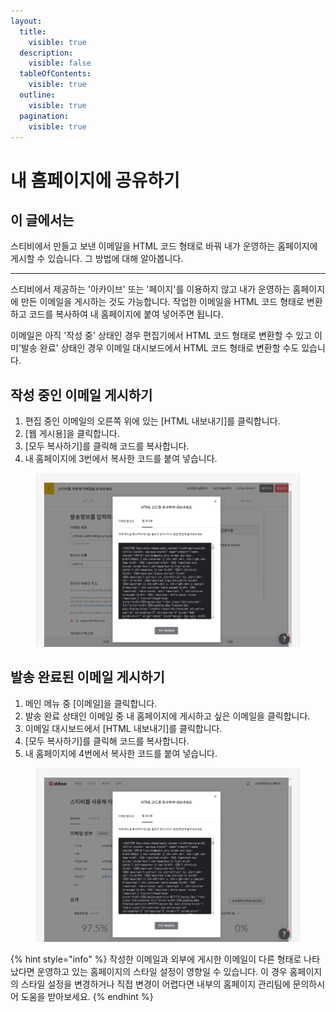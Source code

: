 ```yaml
---
layout:
  title:
    visible: true
  description:
    visible: false
  tableOfContents:
    visible: true
  outline:
    visible: true
  pagination:
    visible: true
---
```


# 내 홈페이지에 공유하기

## 이 글에서는

스티비에서 만들고 보낸 이메일을 HTML 코드 형태로 바꿔 내가 운영하는 홈페이지에 게시할 수 있습니다. 그 방법에 대해 알아봅니다.

***

스티비에서 제공하는 '아카이브' 또는 '페이지'를 이용하지 않고 내가 운영하는 홈페이지에 만든 이메일을 게시하는 것도 가능합니다. 작업한 이메일을 HTML 코드 형태로 변환하고 코드를 복사하여 내 홈페이지에 붙여 넣어주면 됩니다.

이메일은  아직 '작성 중' 상태인 경우 편집기에서  HTML 코드 형태로 변환할 수 있고 이미'발송 완료' 상태인 경우 이메일 대시보드에서 HTML 코드 형태로 변환할 수도 있습니다.



## 작성 중인 이메일 게시하기

1. 편집 중인 이메일의 오른쪽 위에 있는 \[HTML 내보내기]를 클릭합니다.
2. \[웹 게시용]을 클릭합니다.
3. \[모두 복사하기]를 클릭해 코드를 복사합니다.
4. 내 홈페이지에 3번에서 복사한 코드를 붙여 넣습니다.

<figure><img src="../../.gitbook/assets/HTML 내보내기_1 (1).png" alt=""><figcaption></figcaption></figure>



## 발송 완료된 이메일 게시하기

1. 메인 메뉴 중 \[이메일]을 클릭합니다.
2. 발송 완료 상태인 이메일 중 내 홈페이지에 게시하고 싶은 이메일을 클릭합니다.
3. 이메일 대시보드에서 \[HTML 내보내기]를 클릭합니다.
4. \[모두 복사하기]를 클릭해 코드를 복사합니다.
5. 내 홈페이지에 4번에서 복사한 코드를 붙여 넣습니다.

<figure><img src="../../.gitbook/assets/HTML 내보내기_2.png" alt=""><figcaption></figcaption></figure>

{% hint style="info" %}
작성한 이메일과 외부에 게시한 이메일이 다른 형태로 나타났다면 운영하고 있는 홈페이지의 스타일 설정이 영향일 수 있습니다. 이 경우 홈페이지의 스타일 설정을 변경하거나 직접 변경이 어렵다면 내부의 홈페이지 관리팀에 문의하시어 도움을 받아보세요.
{% endhint %}
